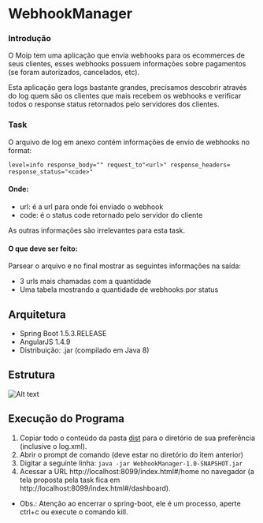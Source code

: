 # WebhookManager

### Introdução

O Moip tem uma aplicação que envia webhooks para os ecommerces de seus clientes, esses webhooks possuem informações sobre pagamentos (se foram autorizados, cancelados, etc).

Esta aplicação gera logs bastante grandes, precisamos descobrir através do log quem são os clientes que mais recebem os webhooks e verificar todos o response status retornados pelo servidores dos clientes.

### Task
O arquivo de log em anexo contém informações de envio de webhooks no format:

`level=info response_body="" request_to"<url>" response_headers= response_status="<code>"`

#### Onde:

* url: é a url para onde foi enviado o webhook
* code: é o status code retornado pelo servidor do cliente

As outras informações são irrelevantes para esta task.

#### O que deve ser feito: 
Parsear o arquivo e no final mostrar as seguintes informações na saída:

* 3 urls mais chamadas com a quantidade
* Uma tabela mostrando a quantidade de webhooks por status

## Arquitetura

* Spring Boot 1.5.3.RELEASE
* AngularJS 1.4.9
* Distribuição: .jar (compilado em Java 8)

## Estrutura
![Alt text](https://raw.githubusercontent.com/leticiaalves/WebhookManager/master/docs/FolderStructure.png)

## Execução do Programa
1. Copiar todo o conteúdo da pasta [dist](https://github.com/leticiaalves/WebhookManager/tree/master/dist) para o diretório de sua preferência (inclusive o log.xml).
2. Abrir o prompt de comando (deve estar no diretório do item anterior)
3. Digitar a seguinte linha:
`java -jar WebhookManager-1.0-SNAPSHOT.jar`
4. Acessar a URL http://localhost:8099/index.html#/home no navegador (a tela proposta pela task fica em http://localhost:8099/index.html#/dashboard).
* Obs.: Atenção ao encerrar o spring-boot, ele é um processo, aperte ctrl+c ou execute o comando kill.
